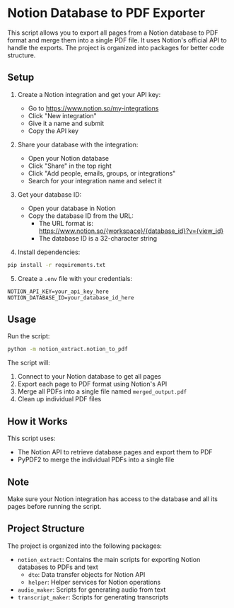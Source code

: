 # Notion Database to PDF Exporter

This script allows you to export all pages from a Notion database to PDF format and merge them into a single PDF file. It uses Notion's official API to handle the exports. The project is organized into packages for better code structure.

## Setup

1. Create a Notion integration and get your API key:
   - Go to https://www.notion.so/my-integrations
   - Click "New integration"
   - Give it a name and submit
   - Copy the API key

2. Share your database with the integration:
   - Open your Notion database
   - Click "Share" in the top right
   - Click "Add people, emails, groups, or integrations"
   - Search for your integration name and select it

3. Get your database ID:
   - Open your database in Notion
   - Copy the database ID from the URL:
     - The URL format is: https://www.notion.so/{workspace}/{database_id}?v={view_id}
     - The database ID is a 32-character string

4. Install dependencies:
```bash
pip install -r requirements.txt
```

5. Create a `.env` file with your credentials:
```
NOTION_API_KEY=your_api_key_here
NOTION_DATABASE_ID=your_database_id_here
```

## Usage

Run the script:
```bash
python -m notion_extract.notion_to_pdf
```

The script will:
1. Connect to your Notion database to get all pages
2. Export each page to PDF format using Notion's API
3. Merge all PDFs into a single file named `merged_output.pdf`
4. Clean up individual PDF files

## How it Works

This script uses:
- The Notion API to retrieve database pages and export them to PDF
- PyPDF2 to merge the individual PDFs into a single file

## Note
Make sure your Notion integration has access to the database and all its pages before running the script.

## Project Structure
The project is organized into the following packages:
- `notion_extract`: Contains the main scripts for exporting Notion databases to PDFs and text
  - `dto`: Data transfer objects for Notion API
  - `helper`: Helper services for Notion operations
- `audio_maker`: Scripts for generating audio from text
- `transcript_maker`: Scripts for generating transcripts
